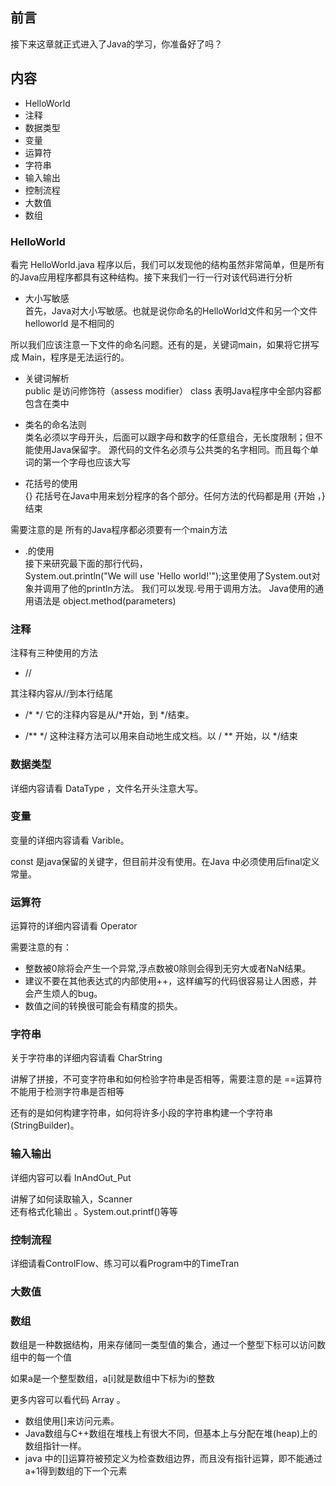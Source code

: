 ## 前言

接下来这章就正式进入了Java的学习，你准备好了吗？

## 内容

+ HelloWorld
+ 注释
+ 数据类型
+ 变量
+ 运算符
+ 字符串
+ 输入输出
+ 控制流程
+ 大数值
+ 数组

### HelloWorld

看完 HelloWorld.java 程序以后，我们可以发现他的结构虽然非常简单，但是所有的Java应用程序都具有这种结构。接下来我们一行一行对该代码进行分析

+ 大小写敏感  
首先，Java对大小写敏感。也就是说你命名的HelloWorld文件和另一个文件 helloworld 是不相同的

所以我们应该注意一下文件的命名问题。还有的是，关键词main，如果将它拼写成 Main，程序是无法运行的。

+ 关键词解析  
 public 是访问修饰符（assess modifier）
 class 表明Java程序中全部内容都包含在类中
 
+ 类名的命名法则  
类名必须以字母开头，后面可以跟字母和数字的任意组合，无长度限制；但不能使用Java保留字。
 源代码的文件名必须与公共类的名字相同。而且每个单词的第一个字母也应该大写
 
 
+ 花括号的使用  
 {} 花括号在Java中用来划分程序的各个部分。任何方法的代码都是用 {开始  ，}结束
 
 需要注意的是 所有的Java程序都必须要有一个main方法
 
+ .的使用  
接下来研究最下面的那行代码，  
System.out.println("We will use 'Hello world!'");这里使用了System.out对象并调用了他的println方法。
我们可以发现.号用于调用方法。
 Java使用的通用语法是 object.method(parameters)

### 注释

注释有三种使用的方法

+ //

其注释内容从//到本行结尾

+ /* */ 
它的注释内容是从/*开始，到 */结束。

+ /** */
这种注释方法可以用来自动地生成文档。以 / ** 开始，以 */结束

### 数据类型

详细内容请看 DataType ，文件名开头注意大写。

### 变量

变量的详细内容请看 Varible。

const 是java保留的关键字，但目前并没有使用。在Java 中必须使用后final定义常量。

### 运算符

运算符的详细内容请看 Operator 

需要注意的有：

+ 整数被0除将会产生一个异常,浮点数被0除则会得到无穷大或者NaN结果。
+ 建议不要在其他表达式的内部使用++，这样编写的代码很容易让人困惑，并会产生烦人的bug。
+ 数值之间的转换很可能会有精度的损失。

### 字符串

关于字符串的详细内容请看 CharString

讲解了拼接，不可变字符串和如何检验字符串是否相等，需要注意的是 ==运算符不能用于检测字符串是否相等
  
还有的是如何构建字符串，如何将许多小段的字符串构建一个字符串(StringBuilder)。

### 输入输出

详细内容可以看 InAndOut_Put

讲解了如何读取输入，Scanner  
还有格式化输出 。System.out.printf()等等

### 控制流程

详细请看ControlFlow、练习可以看Program中的TimeTran

### 大数值
### 数组

数组是一种数据结构，用来存储同一类型值的集合，通过一个整型下标可以访问数组中的每一个值

如果a是一个整型数组，a[i]就是数组中下标为i的整数

更多内容可以看代码 Array 。
  
+ 数组使用[]来访问元素。
+ Java数组与C++数组在堆栈上有很大不同，但基本上与分配在堆(heap)上的数组指针一样。
+ java 中的[]运算符被预定义为检查数组边界，而且没有指针运算，即不能通过a+1得到数组的下一个元素

